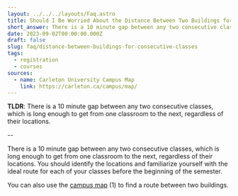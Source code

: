 ```yaml
---
layout: ../../../layouts/Faq.astro
title: Should I Be Worried About the Distance Between Two Buildings for Consecutive Classes?
short_answer: There is a 10 minute gap between any two consecutive classes, which is long enough to get from one classroom to the next, regardless of their locations.
date: 2023-09-02T00:00:00.000Z
draft: false
slug: faq/distance-between-buildings-for-consecutive-classes
tags:
  - registration
  - courses
sources:
  - name: Carleton University Campus Map
    link: https://carleton.ca/campus/map/
---
```


**TLDR**: There is a 10 minute gap between any two consecutive classes, which is long enough to get from one classroom to the next, regardless of their locations.

--

There is a 10 minute gap between any two consecutive classes, which is long enough to get from one classroom to the next, regardless of their locations.
You should identify the locations and familiarize yourself with the ideal route for each of your classes before the beginning of the semester.

You can also use the [campus map](https://carleton.ca/campus/map/) (1) to find a route between two buildings.

